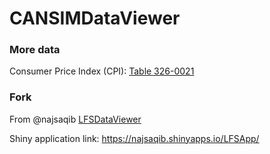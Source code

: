 # CANSIMDataViewer

### More data

Consumer Price Index (CPI): [Table 326-0021](http://www5.statcan.gc.ca/cansim/a26?id=3260021)


### Fork

From @najsaqib [LFSDataViewer](https://github.com/najsaqib/LFSDataViewer)

Shiny application link: https://najsaqib.shinyapps.io/LFSApp/
